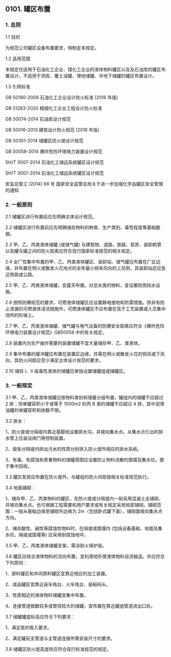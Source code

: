 ## 0101. 罐区布置

### 1. 总则

1.1 目的

为规范公司罐区设备布置要求，特制定本规定。

1.2 适用范围

本规定仅适用于石油化工企业、煤化工企业的液体物料罐区以及及石油库的罐区布置设计。不适用于洞库、覆土油罐、埋地储罐、半地下储罐的罐区布置设计。

1.3 引用标准

GB 50160-2008 石油化工企业设计防火标准 (2018 年版)

GB 51283-2020 精细化工企业工程设计防火标准

GB 50074-2014 石油库设计规范

GB 50016-2013 建筑设计防火规范 (2018 年版)

GB 50351-2014 储罐区防火堤设计规范

GB 50058-2014 爆炸危险环境电力装置设计规范

SH/T 3007-2014 石油化工储运系统罐区设计规范

SH/T 3007-2014 石油化工储运系统罐区设计规范 

安监总管三 (2014) 68 号 国家安全监管总局关于进一步加强化学品罐区安全管理的通知

### 2. 一般原则

2.1 储罐区进行布置前应先明确主体设计规范。

2.2 储罐区进行布置前应先明确储存物料的种类、生产类别、毒性程度等基础数据。

2.3 甲、乙、丙类液体储罐 (或储气罐) 与建筑物、道路、铁路、泵房、装卸鹤管以及罐与罐之间的防火距离应符合现行国家标准规范的相关规定。

2.4 全厂性集中布置的甲、乙、丙类液体罐区、装卸站、储气罐应布置在厂区边缘，并布置在明火或散发火花地点的全年最小频率风向的上风侧，其装卸站还应急近铁路或公路。

2.5 甲、乙、丙类液体储罐，宜露天布置。对忌水类的物料，宜设置防雨挡水设施。

2.6 按照防爆规范的要求，可燃液体储罐区应设置静电接地和防雷措施。除非有防止泄漏的可燃液体浸流措施外，可燃液体罐区不应布置在高于工艺装置或人员集中场所的阶梯上。

2.7 甲、乙、丙类液体储罐、储气罐与电气设备的防爆安全距离应符合《爆炸危险环境电力装置设计规范》GB50058 中的有关规定。

2.8 装置内为生产操作需要的装置储罐不宜大量储存甲、乙、类液体。

2.9 集中布置的缓冲罐应布置在装置区边缘，并需在明火或散发火花的侧风或下风向，其防火间距应至少满足主体设计规范的要求。

2.10 储存 I、II 级毒性液体的储罐应单独设置储罐组或储罐区。

### 3. 一般规定

3.1 甲、乙、丙类液体储罐应按物料类别和储量分组布置，罐组内的储罐不应超过 2 排；但单罐容积小于或等于 1000m2 的丙 B 类的储罐不应超过 4 排，其中润滑油罐的单罐容积和排数不限。

3.2 排水：

1、防火提或分隔堤内靠近基脚线设置排水沟，并坡向集水点。从集水点引出的排水管上应装设阀门等控制装置。

2、按各分隔堤内排出污水的性质分别排入防火堤外相应的排水系统。

3、有毒、有腐蚀和贵重物料的储罐周围应设置防止物料流散的围堰及集水坑，便于集中回收。

3.3 罐区泵房应布置在防火堤外，与罐组的防火间距按相关标准规范执行。

3.4 地面铺砌：

1、储存甲、乙、丙类物料的罐区，在防火堤或分隔堤内一般采用混凝土全铺砌，并坡向集水点。也可根据工程需要和用户要求或有关规定采用局部铺砌。铺砌范围：一般从基础边缘至铺砌外边缘为 2m（包括卧式罐下面），铺砌面坡向集水点方向。

2、储存酸性、碱性等腐蚀性物料时，在隔堤或围堰内 (包括设备基础、地面及集水坑、隔堤或围堰等) 应采用耐腐蚀地坪。

3.5 甲、乙、丙类液体储罐支架，需涂耐火保护层。

3.6 罐区应结合液体物料的流向布置，宜利用地形使液体物料自流输送。并应符合下列原则：

1、原料罐区和中间原料罐区宜靠近相应的加工装置。

2、成品罐区宜靠近装车栈台、火车栈台、装船码头。

3、性质相近的液体物料储罐宜集中布置。

4、连接管道根数较多或管径较大的储罐，宜布置在靠近罐组管道进出口处。

3.7 储罐罐底标高应符合下列要求：

1、满足泵的吸入要求。

2、满足罐前支管道与主管道连接所需安装尺寸的要求。

3.8 储罐区防火堤高度除应符合现行标准规范的规定。